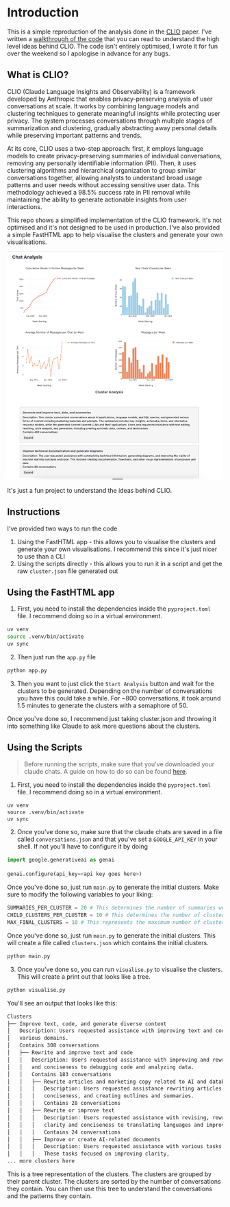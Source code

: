 # Introduction

This is a simple reproduction of the analysis done in the [CLIO](https://www.anthropic.com/research/clio) paper. I've written a [walkthrough of the code](https://ivanleo.com/blog/understanding-user-conversations) that you can read to understand the high level ideas behind CLIO. The code isn't entirely optimised, I wrote it for fun over the weekend so I apologise in advance for any bugs.

## What is CLIO?

CLIO (Claude Language Insights and Observability) is a framework developed by Anthropic that enables privacy-preserving analysis of user conversations at scale. It works by combining language models and clustering techniques to generate meaningful insights while protecting user privacy. The system processes conversations through multiple stages of summarization and clustering, gradually abstracting away personal details while preserving important patterns and trends.

At its core, CLIO uses a two-step approach: first, it employs language models to create privacy-preserving summaries of individual conversations, removing any personally identifiable information (PII). Then, it uses clustering algorithms and hierarchical organization to group similar conversations together, allowing analysts to understand broad usage patterns and user needs without accessing sensitive user data. This methodology achieved a 98.5% success rate in PII removal while maintaining the ability to generate actionable insights from user interactions.

This repo shows a simplified implementation of the CLIO framework. It's not optimised and it's not designed to be used in production. I've also provided a simple FastHTML app to help visualise the clusters and generate your own visualisations.

![](./clio.png)

It's just a fun project to understand the ideas behind CLIO.

## Instructions

I've provided two ways to run the code

1. Using the FastHTML app - this allows you to visualise the clusters and generate your own visualisations. I recommend this since it's just nicer to use than a CLI
2. Using the scripts directly - this allows you to run it in a script and get the raw `cluster.json` file generated out

## Using the FastHTML app

1. First, you need to install the dependencies inside the `pyproject.toml` file. I recommend doing so in a virtual environment.

```bash
uv venv
source .venv/bin/activate
uv sync
```

2. Then just run the `app.py` file

```bash
python app.py
```

3. Then you want to just click the `Start Analysis` button and wait for the clusters to be generated. Depending on the number of conversations you have this could take a while. For ~800 conversations, it took around 1.5 minutes to generate the clusters with a semaphore of 50.

Once you've done so, I recommend just taking cluster.json and throwing it into something like Claude to ask more questions about the clusters.

## Using the Scripts

> Before running the scripts, make sure that you've downloaded your claude chats. A guide on how to do so can be found [here](https://support.anthropic.com/en/articles/9450526-how-can-i-export-my-claude-ai-data).

1. First, you need to install the dependencies inside the `pyproject.toml` file. I recommend doing so in a virtual environment.

```
uv venv
source .venv/bin/activate
uv sync
```

2. Once you've done so, make sure that the claude chats are saved in a file called `conversations.json` and that you've set a `GOOGLE_API_KEY` in your shell. If not you'll have to configure it by doing

```python
import google.generativeai as genai

genai.configure(api_key=<api key goes here>)
```

Once you've done so, just run `main.py` to generate the initial clusters. Make sure to modify the following variables to your liking:

```py
SUMMARIES_PER_CLUSTER = 20 # This determines the number of summaries we want on average per cluster
CHILD_CLUSTERS_PER_CLUSTER = 10 # This determines the number of clusters we want on average to have per higher level cluster
MAX_FINAL_CLUSTERS = 10 # This represents the maximum number of clusters we want to have at the end of the process
```

Once you've done so, just run `main.py` to generate the initial clusters. This will create a file called `clusters.json` which contains the initial clusters.

```python
python main.py
```

3. Once you've done so, you can run `visualise.py` to visualise the clusters. This will create a print out that looks like a tree.

```python
python visualise.py
```

You'll see an output that looks like this:

```bash
Clusters
├── Improve text, code, and generate diverse content
│   Description: Users requested assistance with improving text and code, and generating diverse content and marketing materials.  Tasks included rewriting, debugging, analysis, and content creation across
│   various domains.
│   Contains 308 conversations
│   ├── Rewrite and improve text and code
│   │   Description: Users requested assistance with improving and rewriting various types of text, including articles, marketing materials, technical documents, and code.  Tasks ranged from enhancing clarity
│   │   and conciseness to debugging code and analyzing data.
│   │   Contains 183 conversations
│   │   ├── Rewrite articles and marketing copy related to AI and databases
│   │   │   Description: Users requested assistance rewriting articles and marketing materials about AI, databases, and related technologies.  The requests involved tasks such as improving clarity, style,
│   │   │   conciseness, and creating outlines and summaries.
│   │   │   Contains 28 conversations
│   │   ├── Rewrite or improve text
│   │   │   Description: Users requested assistance with revising, rewriting, or improving existing text, including paragraphs, articles, summaries, and other written content.  Tasks ranged from enhancing
│   │   │   clarity and conciseness to translating languages and improving writing style.
│   │   │   Contains 24 conversations
│   │   ├── Improve or create AI-related documents
│   │   │   Description: Users requested assistance with various tasks related to improving or creating documents about AI, including summarization, rewriting, clarification, and the addition of definitions.
│   │   │   These tasks focused on improving clarity,
... more clusters here
```

This is a tree representation of the clusters. The clusters are grouped by their parent cluster. The clusters are sorted by the number of conversations they contain. You can then use this tree to understand the conversations and the patterns they contain.

